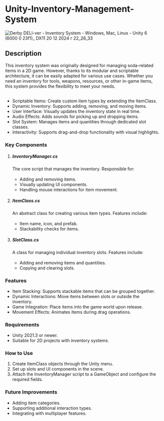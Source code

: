 # Unity-Inventory-Management-System
![Derby DELI-ver - Inventory System - Windows, Mac, Linux - Unity 6 (6000 0 23f1)_ _DX11_ 20 12 2024 г  22_26_33](https://github.com/user-attachments/assets/541cdba6-2ad4-478b-9e45-35c90120488e)

<h2>Description</h2>
This inventory system was originally designed for managing soda-related items in a 2D game. However, thanks to its modular and scriptable architecture, it can be easily adapted for various use cases. Whether you need an inventory for tools, weapons, resources, or other in-game items, this system provides the flexibility to meet your needs.
<br></br>
<ul>
<li>Scriptable Items: Create custom item types by extending the ItemClass.</li> 
<li>Dynamic Inventory: Supports adding, removing, and moving items.</li>
<li>User Interface: Visually updates the inventory state in real time.</li>
<li>Audio Effects: Adds sounds for picking up and dropping items.</li>
<li>Slot System: Manages items and quantities through dedicated slot classes.</li>
<li>Interactivity: Supports drag-and-drop functionality with visual highlights.</li>
</ul>

<h3>Key Components</h3>

<ol>
<li><h5>InventoryManager.cs</h5>
The core script that manages the inventory. Responsible for:
<br></br>
<ul>
<li>Adding and removing items.</li>
<li>Visually updating UI components.</li>
<li>Handling mouse interactions for item movement.</li>
</ul>
</li>

<li><h5>ItemClass.cs</h5>
An abstract class for creating various item types. Features include:
<br></br>
<ul>
<li>Item name, icon, and prefab.</li>
<li>Stackability checks for items.</li>
</ul>
</li>

<li><h5>SlotClass.cs</h5>
A class for managing individual inventory slots. Features include:
<br></br>
<ul>
<li>Adding and removing items and quantities.</li>
<li>Copying and clearing slots.</li>
</ul>
</li>
</ol>

<h3>Features</h3>
<ul>
<li>Item Stacking: Supports stackable items that can be grouped together.</li>
<li>Dynamic Interactions: Move items between slots or outside the inventory.</li>
<li>Game Integration: Place items into the game world upon release.</li>
<li>Movement Effects: Animates items during drag operations.</li>
</ul>

<h3>Requirements</h3>
<ul>
<li>Unity 2021.3 or newer.</li>
<li>Suitable for 2D projects with inventory systems.</li>
</ul>

<h3>How to Use</h3>
<ol>
<li>Create ItemClass objects through the Unity menu.</li>
<li>Set up slots and UI components in the scene.</li>
<li>Attach the InventoryManager script to a GameObject and configure the required fields.</li>
</ol>

<h3>Future Improvements</h3>
<ul>
<li>Adding item categories.</li>
<li>Supporting additional interaction types.</li>
<li>Integrating with multiplayer features.</li>
</ul>